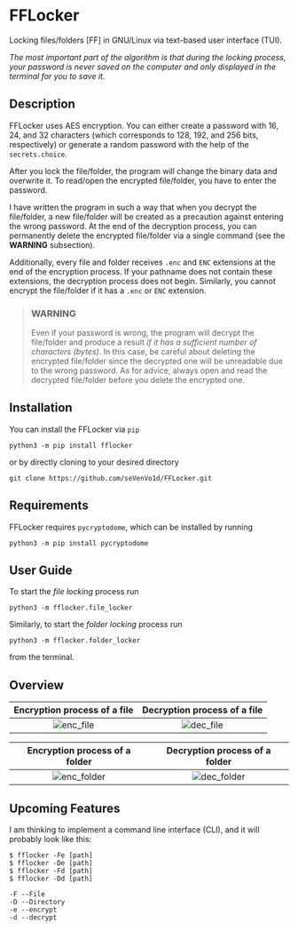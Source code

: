 # FFLocker

Locking files/folders [FF] in GNU/Linux via text-based user interface (TUI).

*The most important part of the algorithm is that during the locking process, your password is never saved on the computer and only displayed in the terminal for you to save it.*

## Description

FFLocker uses AES encryption. You can either create a password with 16, 24, and 32 characters (which corresponds to 128, 192, and 256 bits, respectively) or generate a random password with the help of the `secrets.choice`.

After you lock the file/folder, the program will change the binary data and overwrite it. To read/open the encrypted file/folder, you have to enter the password.

I have written the program in such a way that when you decrypt the file/folder, a new file/folder will be created as a precaution against entering the wrong password. At the end of the decryption process, you can permanently delete the encrypted file/folder via a single command (see the **WARNING** subsection).

Additionally, every file and folder receives `.enc` and `ENC` extensions at the end of the encryption process. If your pathname does not contain these extensions, the decryption process does not begin. Similarly, you cannot encrypt the file/folder if it has a `.enc` or `ENC` extension.

>### WARNING
>
>Even if your password is wrong, the program will decrypt the file/folder and produce a result *if it has a sufficient number of characters (bytes)*. In this case, be careful about deleting the encrypted file/folder since the decrypted one will be unreadable due to the wrong password. As for advice, always open and read the decrypted file/folder before you delete the encrypted one.

## Installation

You can install the FFLocker via `pip`

    python3 -m pip install fflocker

or by directly cloning to your desired directory

    git clone https://github.com/seVenVo1d/FFLocker.git

## Requirements

FFLocker requires `pycryptodome`, which can be installed by running

    python3 -m pip install pycryptodome

## User Guide

To start the *file locking* process run

    python3 -m fflocker.file_locker

Similarly, to start the *folder locking* process run

    python3 -m fflocker.folder_locker

from the terminal.

## Overview

Encryption process of a file         |  Decryption process of a file
:-------------------------:|:-------------------------:
![enc_file](https://user-images.githubusercontent.com/45866787/193124480-0827db5a-3dc0-4e33-9c86-0972662f139b.png)  |  ![dec_file](https://user-images.githubusercontent.com/45866787/193124625-71160d5a-9f89-4f9f-a842-dadcc89399e5.png)

Encryption process of a folder        |  Decryption process of a folder
:-------------------------:|:-------------------------:
![enc_folder](https://user-images.githubusercontent.com/45866787/193124673-ce1f931a-848b-4d11-8a4f-945b917c839b.png) | ![dec_folder](https://user-images.githubusercontent.com/45866787/193124688-11459f63-5d6d-45d5-88fb-aa732c9ea8c4.png)

## Upcoming Features

I am thinking to implement a command line interface (CLI), and it will probably look like this:

    $ fflocker -Fe [path]
    $ fflocker -De [path]
    $ fflocker -Fd [path]
    $ fflocker -Dd [path]

    -F --File
    -D --Directory
    -e --encrypt
    -d --decrypt
